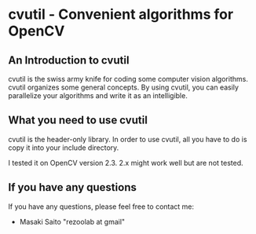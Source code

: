 cvutil - Convenient algorithms for OpenCV
=========================================

An Introduction to cvutil
-------------------------
cvutil is the swiss army knife for coding some computer vision algorithms.
cvutil organizes some general concepts. By using cvutil, you can easily parallelize your algorithms and write it as an intelligible.

What you need to use cvutil
---------------------------
cvutil is the header-only library. In order to use cvutil, all you have to do is copy it into your include directory.

I tested it on OpenCV version 2.3. 2.x might work well but are not tested.

If you have any questions
-------------------------
If you have any questions, please feel free to contact me:
* Masaki Saito "rezoolab at gmail"

